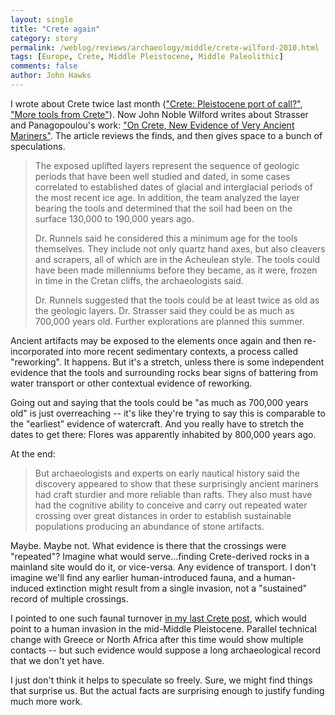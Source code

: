 ```yaml
---
layout: single 
title: "Crete again" 
category: story
permalink: /weblog/reviews/archaeology/middle/crete-wilford-2010.html
tags: [Europe, Crete, Middle Pleistocene, Middle Paleolithic] 
comments: false 
author: John Hawks 
---
```


I wrote about Crete twice last month (<a href="http://johnhawks.net/weblog/reviews/archaeology/middle/crete-implements-strasser-2010.html">"Crete: Pleistocene port of call?"</a>, <a href="http://johnhawks.net/weblog/reviews/archaeology/middle/crete-mortensen-loutro-2010.html">"More tools from Crete"</a>). Now John Noble Wilford writes about Strasser and Panagopoulou's work: <a href="http://www.nytimes.com/2010/02/16/science/16archeo.html">"On Crete, New Evidence of Very Ancient Mariners"</a>. The article reviews the finds, and then gives space to a bunch of speculations. 

<blockquote>The exposed uplifted layers represent the sequence of geologic periods that have been well studied and dated, in some cases correlated to established dates of glacial and interglacial periods of the most recent ice age. In addition, the team analyzed the layer bearing the tools and determined that the soil had been on the surface 130,000 to 190,000 years ago.

Dr. Runnels said he considered this a minimum age for the tools themselves. They include not only quartz hand axes, but also cleavers and scrapers, all of which are in the Acheulean style. The tools could have been made millenniums before they became, as it were, frozen in time in the Cretan cliffs, the archaeologists said.

Dr. Runnels suggested that the tools could be at least twice as old as the geologic layers. Dr. Strasser said they could be as much as 700,000 years old. Further explorations are planned this summer.</blockquote>

Ancient artifacts may be exposed to the elements once again and then re-incorporated into more recent sedimentary contexts, a process called "reworking". It happens. But it's a stretch, unless there is some independent evidence that the tools and surrounding rocks bear signs of battering from water transport or other contextual evidence of reworking. 

Going out and saying that the tools could be "as much as 700,000 years old" is just overreaching -- it's like they're trying to say this is comparable to the "earliest" evidence of watercraft. And you really have to stretch the dates to get there: Flores was apparently inhabited by 800,000 years ago. 

At the end: 

<blockquote>But archaeologists and experts on early nautical history said the discovery appeared to show that these surprisingly ancient mariners had craft sturdier and more reliable than rafts. They also must have had the cognitive ability to conceive and carry out repeated water crossing over great distances in order to establish sustainable populations producing an abundance of stone artifacts.</blockquote>

Maybe. Maybe not. What evidence is there that the crossings were "repeated"? Imagine what would serve...finding Crete-derived rocks in a mainland site would do it, or vice-versa. Any evidence of transport. I don't imagine we'll find any earlier human-introduced fauna, and a human-induced extinction might result from a single invasion, not a "sustained" record of multiple crossings. 

I pointed to one such faunal turnover <a href="http://johnhawks.net/weblog/reviews/archaeology/middle/crete-mortensen-loutro-2010.html">in my last Crete post</a>, which would point to a human invasion in the mid-Middle Pleistocene. Parallel technical change with Greece or North Africa after this time would show multiple contacts -- but such evidence would suppose a long archaeological record that we don't yet have. 

I just don't think it helps to speculate so freely. Sure, we might find things that surprise us. But the actual facts are surprising enough to justify funding much more work. 


